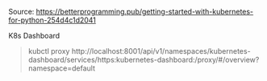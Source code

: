 Source: https://betterprogramming.pub/getting-started-with-kubernetes-for-python-254d4c1d2041

K8s Dashboard
> kubctl proxy
http://localhost:8001/api/v1/namespaces/kubernetes-dashboard/services/https:kubernetes-dashboard:/proxy/#/overview?namespace=default